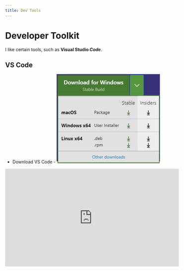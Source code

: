 ```yaml
---
title: Dev Tools
---
```

# Developer Toolkit

I like certain tools, such as **Visual Studio *Code***.

## VS Code

- Download VS Code - ![Download VS Code](./tools/download-vscode.png)

<iframe width="560" height="315" src="https://www.youtube.com/embed/ZUgNy-okDQ4" frameborder="0" allow="accelerometer; autoplay; encrypted-media; gyroscope; picture-in-picture" allowfullscreen></iframe>

